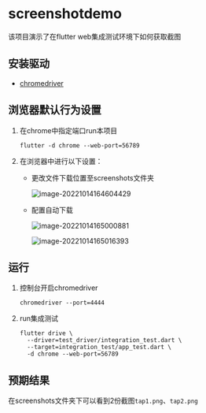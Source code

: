 # screenshotdemo

该项目演示了在flutter web集成测试环境下如何获取截图

## 安装驱动

* [chromedriver](https://chromedriver.chromium.org/downloads)

## 浏览器默认行为设置

1. 在chrome中指定端口run本项目

   ```
   flutter -d chrome --web-port=56789
   ```

2. 在浏览器中进行以下设置：

   * 更改文件下载位置至screenshots文件夹

     ![image-20221014164604429](D:\typora_image\image-20221014164604429.png)


   * 配置自动下载

     ![image-20221014165000881](D:\typora_image\image-20221014165000881.png)

     ![image-20221014165016393](D:\typora_image\image-20221014165016393.png)


##	运行

1. 控制台开启chromedriver

   ```shell
   chromedriver --port=4444
   ```

2. run集成测试

   ```shell
   flutter drive \
     --driver=test_driver/integration_test.dart \
     --target=integration_test/app_test.dart \
     -d chrome --web-port=56789
   ```

## 预期结果

在screenshots文件夹下可以看到2份截图`tap1.png`、`tap2.png`

